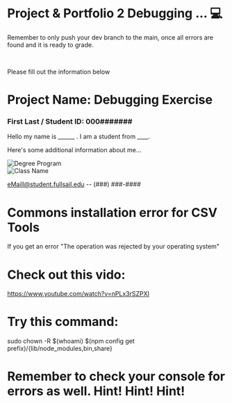 
# Project & Portfolio 2 Debugging ... 💻

Remember to only push your dev branch to the main, once all errors are found and it is ready to grade.

<br>

Please fill out the information below
# Project Name: Debugging Exercise

### First Last / Student ID: 000####### 
 Hello my name is ______ . I am a student from ____. 
 
Here's some additional information about me...


![Degree Program](https://img.shields.io/badge/Degree-Web%20Development-orange?logo=gnometerminal)
<br>
![Class Name](https://img.shields.io/badge/Class-Project%20and%20Portfolio%20II-orange?logo=react)



eMaill@student.fullsail.edu -- (###) ###-#### 


# Commons installation error for CSV Tools
If you get an error "The operation was rejected by your operating system"

# Check out this vido: 
https://www.youtube.com/watch?v=nPLx3rSZPXI

# Try this command:
sudo chown -R $(whoami) $(npm config get prefix)/{lib/node_modules,bin,share}

# Remember to check your console for errors as well. Hint! Hint! Hint!
